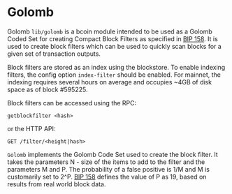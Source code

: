 # Golomb

Golomb `lib/golomb` is a bcoin module intended to be used as a Golomb Coded Set
for creating Compact Block Filters as specified in [BIP 158][0].  It is used to
create block filters which can be used to quickly scan blocks for a given set
of transaction outputs.

Block filters are stored as an index using the blockstore.  To enable indexing
filters, the config option `index-filter` should be enabled.  For mainnet, the
indexing requires several hours on average and occupies ~4GB of disk space as
of block #595225.

Block filters can be accessed using the RPC:

`getblockfilter <hash>`

or the HTTP API:

`GET /filter/<height|hash>`

`Golomb` implements the Golomb Code Set used to create the block filter. It
takes the parameters N - size of the items to add to the filter and the
parameters M and P.  The probability of a false positive is 1/M and M is
customarily set to 2^P. [BIP 158][0] defines the value of P as 19, based on
results from real world block data.

[0]: https://github.com/bitcoin/bips/blob/master/bip-0158.mediawiki
